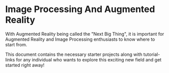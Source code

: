# Image Processing And Augmented Reality

With Augmented Reality being called the "Next Big Thing", it is important for Augmented Reality and Image Processing enthusiasts to know where to start from.

This document contains the necessary starter projects along with tutorial-links for any individual who wants to explore this exciting new field and get started right away! 
